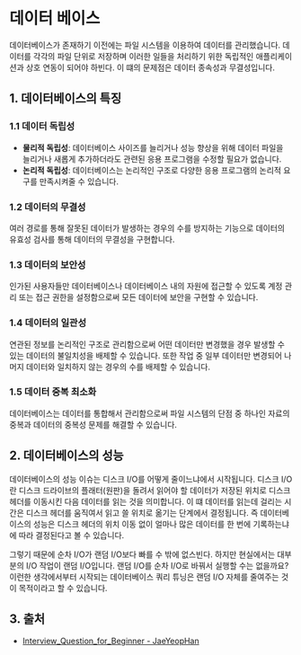 # 데이터 베이스

데이터베이스가 존재하기 이전에는 파일 시스템을 이용하여 데이터를 관리했습니다. 데이터를 각각의 파일 단위로 저장하며 이러한 일들을 처리하기 위한 독립적인 애플리케이션과 상호 연동이 되어야 하빈다. 이 떄의 문제점은 데이터 종속성과 무결성입니다.

## 1. 데이터베이스의 특징

### 1.1 데이터 독립성

- **물리적 독립성**: 데이터베이스 사이즈를 늘리거나 성능 향상을 위해 데이터 파일을 늘리거나 새롭게 추가하더라도 관련된 응용 프로그램을 수정할 필요가 없습니다.
- **논리적 독립성**: 데이터베이스는 논리적인 구조로 다양한 응용 프로그램의 논리적 요구를 만족시켜줄 수 있습니다.

### 1.2 데이터의 무결성

여러 경로를 통해 잘못된 데이터가 발생하는 경우의 수를 방지하는 기능으로 데이터의 유효성 검사를 통해 데이터의 무결성을 구현합니다.

### 1.3 데이터의 보안성

인가된 사용자들만 데이터베이스나 데이터베이스 내의 자원에 접근할 수 있도록 계정 관리 또는 접근 권한을 설정함으로써 모든 데이터에 보안을 구현할 수 있습니다.

### 1.4 데이터의 일관성

연관된 정보를 논리적인 구조로 관리함으로써 어떤 데이터만 변경했을 경우 발생할 수 있는 데이터의 불일치성을 배제할 수 있습니다. 또한 작업 중 일부 데이터만 변경되어 나머지 데이터와 일치하지 않는 경우의 수를 배제할 수 있습니다.

### 1.5 데이터 중복 최소화

데이터베이스는 데이터를 통합해서 관리함으로써 파일 시스템의 단점 중 하나인 자료의 중복과 데이터의 중복성 문제를 해결할 수 있습니다.

## 2. 데이터베이스의 성능

데이터베이스의 성능 이슈는 디스크 I/O를 어떻게 줄이느냐에서 시작됩니다. 디스크 I/O란 디스크 드라이브의 플래터(원판)을 돌려서 읽어야 할 데이터가 저장된 위치로 디스크 헤더를 이동시킨 다음 데이터를 읽는 것을 의미합니다. 이 떄 데이터를 읽는데 걸리는 시간은 디스크 헤더를 움직여서 읽고 쓸 위치로 옮기는 단계에서 결정됩니다. 즉 데이터베이스의 성능은 디스크 헤더의 위치 이동 없이 얼마나 많은 데이터를 한 번에 기록하는냐에 따라 결정된다고 볼 수 있습니다.

그렇기 때문에 순차 I/O가 랜덤 I/O보다 빠를 수 밖에 없스빈다. 하지만 현실에서는 대부분의 I/O 작업이 랜덤 I/O입니다. 랜덤 I/O를 순차 I/O로 바꿔서 실행할 수는 없을까요? 이런한 생각에서부터 시작되는 데이터베이스 쿼리 튜닝은 랜덤 I/O 자체를 줄여주는 것이 목적이라고 할 수 있습니다.

## 3. 출처

- [Interview_Question_for_Beginner - JaeYeopHan](https://github.com/JaeYeopHan/Interview_Question_for_Beginner/tree/master/Database#index)
